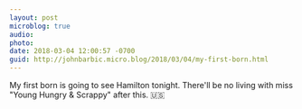 ```yaml
---
layout: post
microblog: true
audio: 
photo: 
date: 2018-03-04 12:00:57 -0700
guid: http://johnbarbic.micro.blog/2018/03/04/my-first-born.html
---
```

My first born is going to see Hamilton tonight.  There'll be no living with miss "Young Hungry & Scrappy" after this.  🇺🇸
